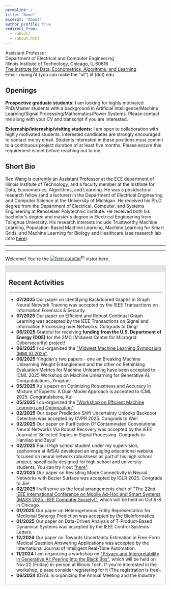 ```yaml
---
permalink: /
title: "Home"
excerpt: "About"
author_profile: true
redirect_from: 
  - /about/
  - /about.html
---
```


Assistant Professor<br/>
Department of Electrical and Computer Engineering<br/>
Illinois Institute of Technology, Chicago, IL 60616<br/>
[The Institute for Data, Econometrics, Algorithms, and Learning](https://www.ideal-institute.org/)<br/>
Email: rwang74 (you can make the "at") iit (dot) edu

**Openings**
------
**Prospective graduate students:** I am looking for highly motivated PhD/Master students with a background in Artificial Intelligence/Machine Learning/Signal Processing/Mathematics/Power Systems. Please contact me along with your CV and transcript if you are interested.
 
**Externship/internship/visiting students:** I am open to collaboration with highly motivated students. Interested candidates are strongly encouraged to contact me by email. Students interested in these positions must commit to a continuous project duration of at least five months. Please ensure this requirement is met before reaching out to me. <!---For undergraduate and Master students already enrolled in IIT, if you're interested in doing research in my group, please setup an appointment with me via your IIT emails.--->

**Short Bio**
------
Ren Wang is currently an Assistant Professor at the ECE department of Illinois Institute of Technology, and a faculty member at the Institute for Data, Econometrics, Algorithms, and Learning. He was a postdoctoral research fellow (and a lecturer) in the Department of Electrical Engineering and Computer Science at the University of Michigan. He received his Ph.D degree from the Department of Electrical, Computer, and Systems Engineering at Rensselaer Polytechnic Institute. He received both his bachelor's degree and master's degree in Electrical Engineering from Tsinghua University. His research interests include Trustworthy Machine Learning, Population-Based Machine Learning, Machine Learning for Smart Grids, and Machine Learning for Biology and Healthcare (see research lab intro [here](https://wangren09.github.io/Lab/)).

<!---I am a postdoctoral research fellow (and a lecturer) in [the Department of Electrical Engineering and Computer Science](https://eecs.engin.umich.edu/) at [University of Michigan](https://umich.edu/) with Dr. [Alfred Hero](https://hero.engin.umich.edu/). I received my Ph.D degree from [the Department of Electrical, Computer, and Systems Engineering](https://www.ecse.rpi.edu) at [Rensselaer Polytechnic Institute](https://www.rpi.edu) with Dr. [Meng Wang](https://ecse.rpi.edu/~wang/). I received both my bachelor's degree and master's degree in Electrical Engineering in 2013 and 2016 from [Tsinghua University](https://www.tsinghua.edu.cn/en/). I am also closely collaborating with [Dr. Indika Rajapakse](https://rajapakse.lab.medicine.umich.edu) from University of Michigan, [Dr. Sijia Liu](https://lsjxjtu.github.io/index.html) from Michigan State Univeristy, [Dr. Pin-Yu Chen](https://sites.google.com/site/pinyuchenpage), [Dr. Jinjun Xiong](https://researcher.watson.ibm.com/researcher/view.php?person=us-jinjun) from IBM Research. My research interests include Trustworthy Machine Learning, High-Dimensional Data Analysis, Bio-Inspired Machine Learning, and Robustness/Optimization on Smart Grid.--->


<!---**Contact**--->
------
<!---Name: Ren Wang (王韧)--->  
<!---Email: renwang (you can make the "at") umich (dot) edu--->  
<!---EECS Building, 1301 Beal Avenue--->
<!---Ann Arbor, MI 48109-2122--->


---

Welcome! You're the <a href='https://www.counter12.com'><img src='https://www.counter12.com/img-Wy8YB2Y7Z94Wc867-3.gif' border='0' alt='free counter'></a><script type='text/javascript' src='https://www.counter12.com/ad.js?id=Wy8YB2Y7Z94Wc867'></script><sup>th</sup> vistor here.



<div class="sliding-window">
  <div class="handle"></div>
  <div class="content">
    <h2>Recent Activities</h2>
    <hr>
    <ul>
      <li><strong>07/2025</strong> Our paper on Identifying Backdoored Graphs in Graph Neural Network Training was accepted by the IEEE Transactions on Information Forensics & Security.</li>
      <li><strong>07/2025</strong> Our paper on Efficient and Robust Continual Graph Learning was accepted by the IEEE Transactions on Signal and Information Processing over Networks. Congrads to Ding!</li>
      <li><strong>06/2025</strong> Grateful for receiving <strong>funding from the U.S. Department of Energy (DOE)</strong> for the 2MC (Midwest Center for Microgrid Cybersecurity) project!</li>
      <li><strong>06/2025</strong> I co-organized the <a href="https://midwest-ml.org/2025/">"Midwest Machine Learning Symposium (MMLS) 2025"</a>.</li>
      <li><strong>06/2025</strong> Yingdan's two papers - one on Breaking Machine Unlearning Weight Entanglement and the other on Rethinking Evaluation Metrics for Machine Unlearning have been accepted to ICML 2025 Workshop on Machine Unlearning for
Generative AI. Congratulations, Yingdan!</li>
      <li><strong>05/2025</strong> Xu's paper on Optimizing Robustness and Accuracy in Mixture of Experts: A Dual-Model Approach is accepted to ICML 2025. Congratulations, Xu!</li>
      <li><strong>05/2025</strong> I co-organized the <a href="https://www.ideal-institute.org/2025/03/07/efficient-machine-learning-and-optimization/">"Workshop on Efficient Machine Learning and Optimization"</a>.</li>
      <li><strong>02/2025</strong> Our paper Prediction Shift Uncertainty Unlocks Backdoor Detection was accepted by CVPR 2025. Congrads to Wei!</li>
      <li><strong>02/2025</strong> Our paper on Purification Of Contaminated Convolutional Neural Networks Via Robust Recovery was accepted by the IEEE Journal of Selected Topics in Signal Processing. Congrads to Hanxiao and Zeyu!</li>
      <li><strong>02/2025</strong> Paul (High school student under my supervision, sophomore at IMSA) developed an engaging educational website focused on neural network robustness as part of his high school project, specifically designed for high school and university students. You can try it out <a href="https://slippery-possible-blood.anvil.app/">"here"</a>.</li>
      <li><strong>02/2025</strong> Our paper on Revisiting Mode Connectivity in Neural Networks with Bezier Surface was accepted by ICLR 2025. Congrads to Jie!</li>
      <li><strong>02/2025</strong> I will serve as the local arrangements chair of <a href="https://ieeemass2025.github.io/ieeemass2025/">"The 22nd IEEE International Conference on
Mobile Ad-Hoc and Smart Systems (MASS 2025, IEEE Computer Society)"</a>, which will be held on Oct.6-8 in Chicago.</li>
      <li><strong>01/2025</strong> Our paper on Heterogeneous Entity Representation for Medicinal Synergy Prediction was accepted by the Bioinformatics.</li>
      <li><strong>01/2025</strong> Our paper on Data-Driven Analysis of T-Product-Based Dynamical Systems was accepted by the IEEE Control Systems Letters.</li>
      <li><strong>12/2024</strong> Our paper on Towards Uncertainty Estimation in Free-Form Medical Question Answering Applications was accepted by the International Journal of Intelligent Real-Time Automation.</li>
      <li><strong>11/2024</strong> I am organizing a workshop on <a href="https://www.ideal-institute.org/2024/10/30/workshop-on-privacy-and-interpretability-in-generative-ai-peering-into-the-black-box//">"Privacy and Interpretability in Generative AI: Peering into the Black Box"</a>, which will be held on Nov.22 (Friday) in-person at Illinois Tech. If you're interested in the workshop, please consider registering for it (The registration is free).</li>
      <li><strong>06/2024</strong> IDEAL is organizing the Annual Meeting and the Industry Day on June 6th and 7th. You are welcome to register for the <a href="https://www.ideal-institute.org/2024/05/06/ideal-annual-meeting-and-industry-day-2024/">event here</a>.</li>
      <li><strong>04/2024</strong> Jane receives <a href="https://www.iit.edu/news/2024-ece-day-seminar-and-student-research-competition">first place in the Best Presentation Award for Ph.D. Research at 2024 ECE Day - Student Research Competition</a>. Congrats! .</li>
      <li><strong>04/2024</strong> Our paper on Deep Adversarial Defense Against Multilevel-Lp Attacks was accepted by 2024 IEEE International Workshop on Machine Learning for Signal Processing.</li>
      <li><strong>02/2024</strong> Our paper on Towards Multi-Task Privacy Preserving In Deep Learning was accepted by IEEE Access.</li>
      <li><strong>01/2024</strong> Our paper on Identifying Backdoor Data with Optimized Scaled Prediction Consistency was accepted by ICLR 2024. Congrads to Soumeyadeep!</li>
      <li><strong>01/2024</strong> Ignacio's paper on Comprehensive Analysis of PINNs for Power System Transient Stability was accepted by Electronics. Congrats!</li>
      <li><strong>10/2023</strong> I am organizing the Frontiers of Data Science: Theory, Applications, and Trustworthiness Seminar at Illinois Tech.</li>
      <li><strong>10/2023</strong> I attended the <a href="https://drive.google.com/file/d/1XiqILOtIkyjWV4e1XougRRtxrQSE4X00/view?usp=sharing">"ASEE DELTA Junior Faculty Institute"</a>.</li>
      <li><strong>09/2023</strong> I am organizing a workshop on <a href="https://www.ideal-institute.org/2023/08/31/trustworthiness-in-the-presence-of-adversaries-and-strategic-agents-in-ml/">"Trustworthiness in the Presence of Adversaries and Strategic Agents in ML"</a>, which will be held on Oct.12 (Thursday) in-person at Northwestern. If you're interested in the workshop, please consider registering for it.</li>
      <li><strong>08/2023</strong> I've been honored with the <a href="https://www.nsf.gov/awardsearch/showAward?AWD_ID=2319243&HistoricalAwards=false"><strong>NSF FMitF Award</strong></a> on <strong>Towards Verified Robustness and Safety in Power System-Informed Neural Networks</strong>. A huge thank you to NSF for the support!</li>
      <li><strong>07/2023</strong> I was invited to give a talk on Deep Learning Attacks and Defenses at the Oak Ridge National Laboratory</li>
      <li><strong>07/2023</strong> I enrolled in the IEEE PES GM 2023 Mentoring Program as an academic mentor</li>
      <li><strong>06/2023</strong> I received the <a href="https://www.orau.org/news/releases/2023/powe-research-grants-awarded-to-junior-faculty.html"><strong>2023 ORAU Ralph E. Powe Junior Faculty Enhancement Award</strong></a> (35 among 167 applications from 93 institutions). Thanks, ORAU!</li>
      <li><strong>04/2023</strong> Our paper on Enhancing Healthcare Model Trustworthiness through Theoretically Guaranteed One-Hidden-Layer CNN Purification was accepted by ICLR 2023 TML4H. Congrads to Hanxiao and Zeyu!</li>
     <li><strong>03/2023</strong> I will serve as a guest editor for the upcoming special issue on <a href="https://www.mdpi.com/journal/electronics/special_issues/Z9OT1GN32T">Advances in Enhancing Energy and Power System Stability and Control</a> in the journal, Electronics (check our <a href="https://drive.google.com/file/d/1TdKJvo8JpZqUlQ5HwdKl7tVm1Vig39UJ/view?usp=sharing">banner</a> and <a href="https://drive.google.com/file/d/1kAhydZnUKRz4JP97O4Rl_7SVoRM1NJJk/view?usp=sharing">flyer</a>). This is an incredible opportunity to contribute to the cutting-edge research in this field and I would like to invite you to join me in this endeavor. Please consider submitting your paper to this special issue!
      <li><strong>02/2023</strong> I received the <a href="https://www.nsf.gov/awardsearch/showAward?AWD_ID=2246157&HistoricalAwards=false"><strong>NSF CISE Research Initiation Initiative (CRII) Award</strong></a> [<a href="https://www.iit.edu/news/engineering-professor-receives-grant-immune-system-inspired-machine-learning-research">News</a>] on <strong>Immune-Inspired Learning Foundations of Neural Network General Robustness</strong>. Thanks NSF for the support!</li>
      <li><strong>02/2023</strong> Our paper on Physics-Aware Backdoor Attacks in Power System Applications was accepted by the 2023 IEEE PES General Meeting. Congrads to Jianing!</li>
      <li><strong>02/2023</strong> I gave a talk on Practical Machine Learning Attacks and Defenses at Wayne State University</li>
      <li><strong>01/2023</strong> Our paper on poisoning attack mitigation using self-training was accepted by AAAI’s Workshop on AI Safety and was selected as the <a href="https://safeai.webs.upv.es/index.php/best-paper-award/">Best Paper Award Finalist</a>.</li>
      <li><strong>12/2022</strong> Our paper on Physics-Constrained Adversarial Training was accepted by IEEE Transactions on Artificial Intelligence.</li>
      <li><strong>11/2022</strong> I gave a talk on Trustworthy Machine Learning in the IIT ECE Research Seminar.</li>
      <li><strong>10/2022</strong> I gave a talk on Trojan Attacks and Defenses at the IDEAL.</li>
      <li><strong>09/2022</strong> I joined the Institute for Data, Econometrics, Algorithms, and Learning (<a href="https://www.ideal-institute.org/team/">IDEAL</a>) as a faculty member.</li>
      <li><strong>09/2022</strong> Our paper on kNN attack and defense was accepted by IEEE Access.</li>
      <li><strong>08/2022</strong> I joined the Illinois Institute of Technology as a Tenure-Track Assistant Professor.</li>
    </ul>
  </div>
</div>

<style>
  .sliding-window {
    position: relative;
    overflow: hidden;
    height: 1000px;
    border: 1px solid #ccc;
    margin-bottom: 20px;
  }

  .handle {
    position: absolute;
    z-index: 2;
    top: 0;
    right: 0;
    width: 100%;
    height: 20px;
    cursor: grab;
    background-color: #ccc;
    opacity: 0.5;
  }

  .handle:hover {
    opacity: 1;
  }

  .handle:active {
    cursor: grabbing;
  }

  .content {
    position: relative;
    top: 0;
    left: 0;
    right: 0;
    margin-top: 0;
    -webkit-transition: margin-top 0.3s ease;
    transition: margin-top 0.3s ease;
    padding: 10px;
    height: 960px;
    overflow-y: scroll;
  }
</style>








<!---**Recent Activities**
------

**02/2023** I received the NSF CISE Research Initiation Initiative (CRII) Award ([News](https://www.iit.edu/news/engineering-professor-receives-grant-immune-system-inspired-machine-learning-research)). Thanks NSF for the support!

**02/2023** Our paper on Physics-Aware Backdoor Attacks in Power System Applications was accepted by the 2023 IEEE PES General Meeting.

**02/2023** I gave a talk on Practical Machine Learning Attacks and Defenses at Wayne State University

**01/2023** Our paper on poisoning attack mitigation using self-training was accepted by AAAI’s Workshop on AI Safety and was selected as the [Best Paper Award Finalist](https://safeai.webs.upv.es/index.php/best-paper-award/)

**12/2022** Our paper on Physics-Constrained Adversarial Training was accepted by IEEE Transactions on Artificial Intelligence

**11/2022** I gave a talk on Trustworthy Machine Learning in the IIT ECE Research Seminar

**10/2022** I gave a talk on Trojan Attacks and Defenses at the IDEAL

**09/2022** I joined the the Institute for Data, Econometrics, Algorithms, and Learning ([IDEAL](https://www.ideal-institute.org/team/)) as a faculty member

**09/2022** Our paper on kNN attack and defense was accepted by IEEE Access

**08/2022** I joined the Illinois Institute of Technology as a Tenure-Track Assistant Professor--->







<!---I will be a lecturer of the Digital Signal Processing - Lab Course (EECS452), University of Michigan, Winter 2022

**07/2021** I presented our work "Immuno-mimetic Deep Neural Networks (Immuno-Net)" at the ICML-WCB 2021

**07/2021** Our paper "Robust Low-Rank Tensor Recovery From Quantized and Corrupted Measurements" is accepted by Asilomar 2021

**06/2021** I will lead the Michigan team in the Third Online Evaluation of Robust AI hosted by Two-Six Labs (GARD - DARPA)

**06/2021** Our paper "Immuno-mimetic Deep Neural Networks (Immuno-Net)" is accepted by the ICML-WCB, 2021

**06/2021** I will be a reviewer at ICLR 2022

**05/2021** I presented our work "On Fast Adversarial Robustness Adaptation in Model-Agnostic Meta learning" at the ICLR 2021

**05/2021** I will be a reviewer at NeurIPS 2021

**03/2021** I presented our work "Robust AI Guided by the Immune System" at the Guaranteeing AI Robustness Against Deception (GARD) PI Meeting

**02/2021** I am invited to give a lecture on Introduction to Trojan Attack and Detection of Trojan Neural Networks at the CSE 891: Adversarial Machine Learning, Michigan State University

**02/2021** I gave a talk on Adversarial Example and Robust Training, Michigan State University

**01/2021** Our paper "On Fast Adversarial Robustness Adaptation in Model-Agnostic Meta learning" is accepted by ICLR 2021

**12/2020** I lead the Michigan team in the Second Online Evaluation of Robust AI hosted by Two-Six Labs (GARD - DARPA)

**11/2020** I presented our work "Quantized Higher-Order Tensor Recovery by Exploring Low-Dimensional Structures" at the Asilomar Conference on Signals, Systems and Computers 2020

**10/2020** I will be a reviewer at AISTATS 2021

**10/2020** I presented our work "Quantized Higher-Order Tensor Recovery by Exploring Low-Dimensional Structures" at the Asilomar Conference on Signals, Systems and Computers 2020

**09/2020** I am invited to give a lecture on Privacy Protection and Information Extraction, Chongqing University

**08/2020** Our paper "Tensor Recovery from Noisy and Multi-Level Quantized Measurements" is accepted to EURASIP Journal on Advances in Signal Processing

**07/2020** Our paper "Achieve Data Privacy and Clustering Accuracy Simultaneously Through Quantized Data Recovery" is accepted to EURASIP Journal on Advances in Signal Processing

**07/2020** I successfully defended my thesis and will join University of Michigan as a Postdoc--->




<!--Last Update: Jun, 13<sup>th</sup>, 2021. -->
